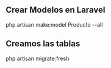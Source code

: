 ## Crear Modelos en Laravel

php artisan make:model Producto --all

## Creamos las tablas

php artisan migrate:fresh